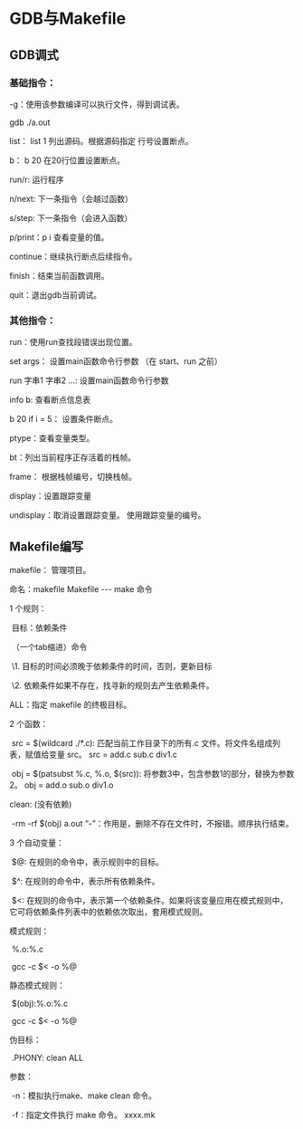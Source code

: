 # GDB与Makefile

## GDB调式

### 基础指令：

-g：使用该参数编译可以执行文件，得到调试表。

gdb ./a.out
	
list： list 1  列出源码。根据源码指定 行号设置断点。

b：	b 20	在20行位置设置断点。

run/r:	运行程序

n/next: 下一条指令（会越过函数）

s/step: 下一条指令（会进入函数）

p/print：p i  查看变量的值。
	
continue：继续执行断点后续指令。

finish：结束当前函数调用。 

quit：退出gdb当前调试。

### 其他指令：

run：使用run查找段错误出现位置。

set args： 设置main函数命令行参数 （在 start、run 之前）

run 字串1 字串2 ...: 设置main函数命令行参数

info b: 查看断点信息表

b 20 if i = 5：	设置条件断点。

ptype：查看变量类型。

bt：列出当前程序正存活着的栈帧。

frame： 根据栈帧编号，切换栈帧。

display：设置跟踪变量

undisplay：取消设置跟踪变量。 使用跟踪变量的编号。

## Makefile编写

makefile： 管理项目。

  命名：makefile   Makefile --- make 命令

  1 个规则：

​    目标：依赖条件

​    （一个tab缩进）命令

​    \1. 目标的时间必须晚于依赖条件的时间，否则，更新目标

​    \2. 依赖条件如果不存在，找寻新的规则去产生依赖条件。

  ALL：指定 makefile 的终极目标。

  2 个函数：

​    src = $(wildcard ./*.c): 匹配当前工作目录下的所有.c 文件。将文件名组成列表，赋值给变量 src。 src = add.c sub.c div1.c 

​    obj = $(patsubst %.c, %.o, $(src)): 将参数3中，包含参数1的部分，替换为参数2。 obj = add.o sub.o div1.o

  clean: (没有依赖)

​    -rm -rf $(obj) a.out “-”：作用是，删除不存在文件时，不报错。顺序执行结束。

  3 个自动变量：

​    $@: 在规则的命令中，表示规则中的目标。 

​    $^: 在规则的命令中，表示所有依赖条件。

​    $<: 在规则的命令中，表示第一个依赖条件。如果将该变量应用在模式规则中，它可将依赖条件列表中的依赖依次取出，套用模式规则。

  模式规则：

​    %.o:%.c

​      gcc -c $< -o %@

  静态模式规则：

​    $(obj):%.o:%.c

​      gcc -c $< -o %@  

  伪目标：

​    .PHONY: clean ALL

  参数：

​    -n：模拟执行make、make clean 命令。

​    -f：指定文件执行 make 命令。       xxxx.mk